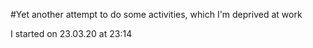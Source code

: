 #Yet another attempt to do some activities, which I'm deprived at work

I started on 23.03.20 at 23:14